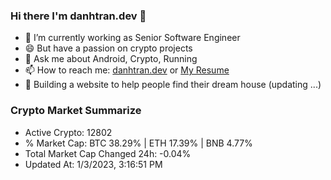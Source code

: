 ### Hi there I'm danhtran.dev 👋

- 🔭 I’m currently working as Senior Software Engineer
- 😄 But have a passion on crypto projects
- 💬 Ask me about Android, Crypto, Running 
- 📫 How to reach me: <a href="https://danhtran.dev" target="_blank">danhtran.dev</a> or <a href="Dan-Resume.pdf" target="_blank">My Resume</a>
- 🌱 Building a website to help people find their dream house (updating ...)

### Crypto Market Summarize
- Active Crypto: 12802
- % Market Cap: BTC 38.29% | ETH 17.39% | BNB 4.77%
- Total Market Cap Changed 24h: -0.04%
- Updated At: 1/3/2023, 3:16:51 PM

